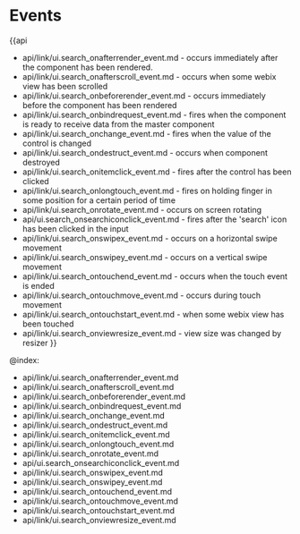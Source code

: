 Events
=======

{{api
- api/link/ui.search_onafterrender_event.md - occurs immediately after the component has been rendered.
- api/link/ui.search_onafterscroll_event.md - occurs when some webix view has been scrolled
- api/link/ui.search_onbeforerender_event.md - occurs immediately before the component has been rendered
- api/link/ui.search_onbindrequest_event.md - fires when the component is ready to receive data from the master component
- api/link/ui.search_onchange_event.md - fires when the value of the control is changed
- api/link/ui.search_ondestruct_event.md - occurs when component destroyed
- api/link/ui.search_onitemclick_event.md - fires after the control has been clicked
- api/link/ui.search_onlongtouch_event.md - fires on holding finger in some position for a certain period of time
- api/link/ui.search_onrotate_event.md - occurs on screen rotating
- api/ui.search_onsearchiconclick_event.md - fires after the 'search' icon has been clicked in the input
- api/link/ui.search_onswipex_event.md - occurs on a horizontal swipe movement
- api/link/ui.search_onswipey_event.md - occurs on a vertical swipe movement
- api/link/ui.search_ontouchend_event.md - occurs when the touch event is ended
- api/link/ui.search_ontouchmove_event.md - occurs during touch movement
- api/link/ui.search_ontouchstart_event.md - when some webix view has been touched
- api/link/ui.search_onviewresize_event.md - view size was changed by resizer
}}

@index:
- api/link/ui.search_onafterrender_event.md
- api/link/ui.search_onafterscroll_event.md
- api/link/ui.search_onbeforerender_event.md
- api/link/ui.search_onbindrequest_event.md
- api/link/ui.search_onchange_event.md
- api/link/ui.search_ondestruct_event.md
- api/link/ui.search_onitemclick_event.md
- api/link/ui.search_onlongtouch_event.md
- api/link/ui.search_onrotate_event.md
- api/ui.search_onsearchiconclick_event.md
- api/link/ui.search_onswipex_event.md
- api/link/ui.search_onswipey_event.md
- api/link/ui.search_ontouchend_event.md
- api/link/ui.search_ontouchmove_event.md
- api/link/ui.search_ontouchstart_event.md
- api/link/ui.search_onviewresize_event.md


